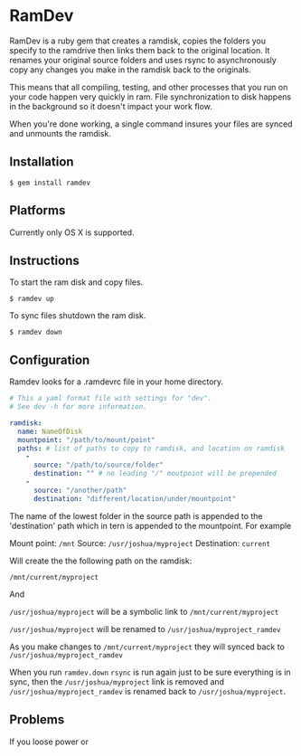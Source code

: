 # RamDev

RamDev is a ruby gem that creates a ramdisk, copies the folders you specify to the ramdrive then links them back to the original location.  It renames your original source folders and uses rsync to asynchronously copy any changes you make in the ramdisk back to the originals.

This means that all compiling, testing, and other processes that you run on your code happen very quickly in ram. File synchronization to disk happens in the background so it doesn't impact your work flow.

When you're done working, a single command insures your files are synced and unmounts the ramdisk.

## Installation

    $ gem install ramdev

## Platforms

Currently only OS X is supported.

## Instructions

To start the ram disk and copy files.

    $ ramdev up

To sync files shutdown the ram disk.

    $ ramdev down

## Configuration

Ramdev looks for a .ramdevrc file in your home directory.

```yaml
# This a yaml format file with settings for "dev".
# See dev -h for more information.

ramdisk:
  name: NameOfDisk
  mountpoint: "/path/to/mount/point"
  paths: # list of paths to copy to ramdisk, and location on ramdisk 
    -
      source: "/path/to/source/folder"
      destination: "" # no leading "/" moutpoint will be prepended
    -
      source: "/another/path"
      destination: "different/location/under/mountpoint"
```

The name of the lowest folder in the source path is appended to the 'destination' path which in tern is appended to the mountpoint. For example

Mount point: `/mnt`
Source: `/usr/joshua/myproject`
Destination: `current`

Will create the the following path on the ramdisk:

`/mnt/current/myproject`

And 

`/usr/joshua/myproject` will be a symbolic link to `/mnt/current/myproject`

`/usr/joshua/myproject` will be renamed to `/usr/joshua/myproject_ramdev`

As you make changes to `/mnt/current/myproject` they will synced back to `/usr/joshua/myproject_ramdev`

When you run `ramdev.down` `rsync` is run again just to be sure everything is
in sync, then the `/usr/joshua/myproject` link is removed and `/usr/joshua/myproject_ramdev` is renamed back to `/usr/joshua/myproject`.

## Problems

If you loose power or 

